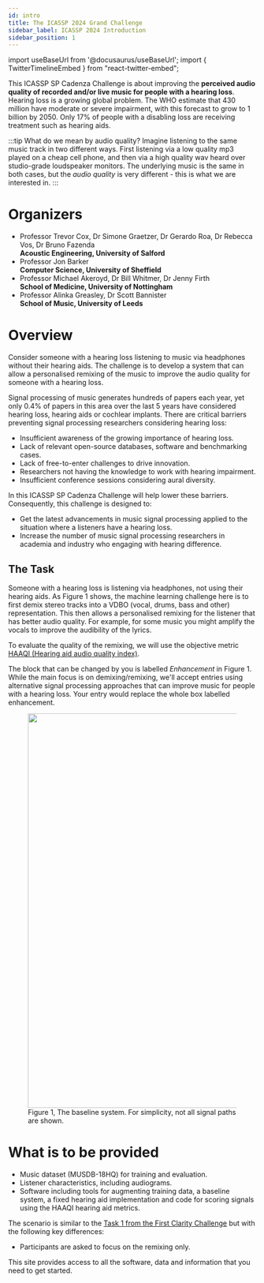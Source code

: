 ```yaml
---
id: intro
title: The ICASSP 2024 Grand Challenge
sidebar_label: ICASSP 2024 Introduction
sidebar_position: 1
---
```

import useBaseUrl from '@docusaurus/useBaseUrl';
import { TwitterTimelineEmbed } from "react-twitter-embed";


This ICASSP SP Cadenza Challenge is about improving the **perceived audio quality of recorded and/or live music for people with a hearing loss**.
Hearing loss is a growing global problem. The WHO estimate that 430 million have moderate or severe impairment, 
with this forecast to grow to 1 billion by 2050. 
Only 17% of people with a disabling loss are receiving treatment such as hearing aids.

:::tip What do we mean by audio quality?
Imagine listening to the same music track in two different ways.
First listening via a low quality mp3 played on a cheap cell phone, and then via a high quality wav heard over
studio-grade loudspeaker monitors. The underlying music is the same in both cases, but the *audio quality* is very
different - this is what we are interested in.
:::

# Organizers

* Professor Trevor Cox, Dr Simone Graetzer, Dr Gerardo Roa, Dr Rebecca Vos, Dr Bruno Fazenda  
  **Acoustic Engineering, University of Salford**
* Professor Jon Barker  
  **Computer Science, University of Sheffield**
* Professor Michael Akeroyd, Dr Bill Whitmer, Dr Jenny Firth  
  **School of Medicine, University of Nottingham**
* Professor Alinka Greasley, Dr Scott Bannister  
  **School of Music, University of Leeds**

# Overview

Consider someone with a hearing loss listening to music via headphones without their hearing aids.
The challenge is to develop a system that can allow a personalised remixing of the music to
improve the audio quality for someone with a hearing loss.

Signal processing of music generates hundreds of papers each year, yet only 0.4% of papers in this area over the 
last 5 years have considered hearing loss, hearing aids or cochlear implants. 
There are critical barriers preventing signal processing researchers considering hearing loss:
* Insufficient awareness of the growing importance of hearing loss. 
* Lack of relevant open-source databases, software and benchmarking cases.
* Lack of free-to-enter challenges to drive innovation.
* Researchers not having the knowledge to work with hearing impairment.
* Insufficient conference sessions considering aural diversity.

In this ICASSP SP Cadenza Challenge will help lower these barriers. Consequently, this challenge is designed to:
* Get the latest advancements in music signal processing applied to the situation where a listeners have a hearing loss.
* Increase the number of music signal processing researchers in academia and industry who engaging with hearing difference.

## The Task 

Someone with a hearing loss is listening via headphones, not using their hearing aids. 
As Figure 1 shows, the machine learning challenge here is to first demix stereo tracks into a 
VDBO (vocal, drums, bass and other) representation. 
This then allows a personalised remixing for the listener that has better audio quality. 
For example, for some music you might amplify the vocals to improve the audibility of the lyrics.

To evaluate the quality of the remixing, we will use the objective metric 
[HAAQI (Hearing aid audio quality index)](../learning_resources/Hearing_aid_processing/edu_HAP_HA_processed_speech#haaqi-hearing-aid-audio-quality-index).

The block that can be changed by you is labelled *Enhancement* in Figure 1.
While the main focus is on demixing/remixing, we'll accept entries using alternative signal processing approaches
that can improve music for people with a hearing loss. Your entry would replace the whole box labelled enhancement.

<figure id="fig1">
<img width="800" src={useBaseUrl('/img/headphone_simple_v3.png')} />
<figcaption>Figure 1, The baseline system. For simplicity, not all signal paths are shown.</figcaption>
</figure>

# What is to be provided

* Music dataset (MUSDB-18HQ) for training and evaluation.
* Listener characteristics, including audiograms.
* Software including tools for augmenting training data, a baseline system, a fixed hearing aid implementation and code for scoring signals using the HAAQI hearing aid metrics.

The scenario is similar to the [Task 1 from the First Clarity Challenge](../cadenza1/cc1_summary_task1) but with the following key differences:

* Participants are asked to focus on the remixing only. 

This site provides access to all the software, data and information that you need to get started.

